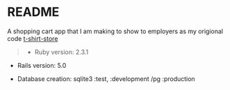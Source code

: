 # README

A shopping cart app that I am making to show to employers as my origional code
[t-shirt-store](https://t-shirt-store.herokuapp.com)

>* Ruby version: 2.3.1

* Rails version: 5.0

* Database creation: sqlite3 :test, :development /pg :production
